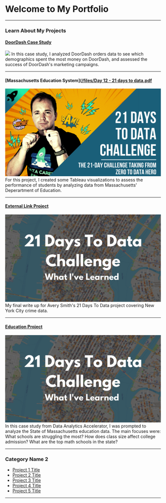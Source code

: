 # Welcome to My Portfolio

---

### Learn About My Projects

#### [DoorDash Case Study](https://www.linkedin.com/pulse/marketing-analysis-doordash-case-study-hafsa-masood/)
<img src="images/doordash_casestudy.jpg?raw=true"/>
In this case study, I analyzed DoorDash orders data to see which demographics spent the most money on DoorDash, and assessed the success of DoorDash's marketing campaigns. 

---
#### [Massachusetts Education System]([/files/Day 12 - 21 days to data.pdf](https://www.linkedin.com/pulse/massachusetts-education-system-can-we-make-things-better-masood/)
<img src="images/21 Days To Data Challenge.png?raw=true"/>
For this project, I created some Tableau visualizations to assess the performance of students by analyzing data from Massachusetts' Deperartment of Education. 

---
#### [External Link Project](https://www.linkedin.com/pulse/what-i-learned-21-days-data-avery-smith)
[<img src="images/21 Days To Data Challenge What I've Learned Cover.png?raw=true"/>](https://www.linkedin.com/pulse/what-i-learned-21-days-data-avery-smith)
My final write up for Avery Smith's 21 Days To Data project covering New York City crime data. 


---
#### [Education Project](https://www.linkedin.com/pulse/massachusetts-education-analysis-samantha-paul/)
[<img src="images/21 Days To Data Challenge What I've Learned Cover.png?raw=true"/>](https://www.linkedin.com/pulse/what-i-learned-21-days-data-avery-smith)
In this case study from Data Analytics Accelerator, I was prompted to analyze the State of Massachusetts education data. The main focuses were:
What schools are struggling the most?
How does class size affect college admission?
What are the top math schools in the state? 

---

### Category Name 2

- [Project 1 Title](http://example.com/)
- [Project 2 Title](http://example.com/)
- [Project 3 Title](http://example.com/)
- [Project 4 Title](http://example.com/)
- [Project 5 Title](http://example.com/)

---




